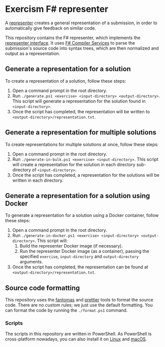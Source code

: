 # Exercism F# representer

A [representer][representer-introduction] creates a general representation of a submission, in order to automatically give feedback on similar code.

This repository contains the F# representer, which implements the [representer interface][representer-interface]. It uses [F# Compiler Services][fsharp-compiler-services] to parse the submission's source code into syntax trees, which are then normalized and output as a representation.

## Generate a representation for a solution

To create a representation of a solution, follow these steps:

1. Open a command prompt in the root directory.
1. Run `./generate.ps1 <exercise> <input-directory> <output-directory>`. This script will generate a representation for the solution found in `<input-directory>`.
1. Once the script has completed, the representation will be written to `<output-directory>/representation.txt`.

## Generate a representation for multiple solutions

To create representations for multiple solutions at once, follow these steps:

1. Open a command prompt in the root directory.
1. Run `./generate-in-bulk.ps1 <exercise> <input-directory>`. This script will create a representation for the solution in each directory sub-directory of `<input-directory>`.
1. Once the script has completed, a representation for the solutions will be written in each directory.

## Generate a representation for a solution using Docker

To generate a representation for a solution using a Docker container, follow these steps:

1. Open a command prompt in the root directory.
1. Run `./generate-in-docker.ps1 <exercise> <input-directory> <output-directory>`. This script will:
   1. Build the representer Docker image (if necessary).
   1. Run the representer Docker image (as a container), passing the specified `exercise`, `input-directory` and `output-directory` arguments.
1. Once the script has completed, the representation can be found at `<output-directory>/representation.txt`.

## Source code formatting

This repository uses the [fantomas][fantomas] and [prettier][prettier] tools to format the source code. There are no custom rules; we just use the default formatting. You can format the code by running the `./format.ps1` command.

### Scripts

The scripts in this repository are written in PowerShell. As PowerShell is cross-platform nowadays, you can also install it on [Linux](https://docs.microsoft.com/en-us/powershell/scripting/install/installing-powershell-core-on-linux?view=powershell-6) and [macOS](https://docs.microsoft.com/en-us/powershell/scripting/install/installing-powershell-core-on-macos?view=powershell-6).

[representer-introduction]: https://github.com/exercism/automated-analysis/blob/master/docs/representers/introduction.md
[representer-interface]: https://github.com/exercism/automated-analysis/blob/master/docs/representers/interface.md
[fsharp-compiler-services]: https://fsharp.github.io/FSharp.Compiler.Service/
[fantomas]: https://github.com/fsprojects/fantomas
[prettier]: https://prettier.io/
